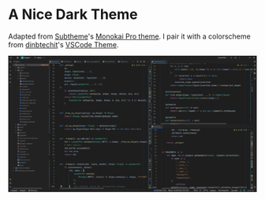 # A Nice Dark Theme

Adapted from [Subtheme](https://github.com/subtheme-dev)'s [Monokai Pro theme](https://github.com/subtheme-dev/monokai-pro). I pair it with a colorscheme from [dinbtechit](https://github.com/dinbtechit)'s [VSCode Theme](https://github.com/dinbtechit/vscode-theme).

![Screenshot](https://github.com/adityasz/nice-dark-theme/blob/main/assets/screenshot.png?raw=true)
